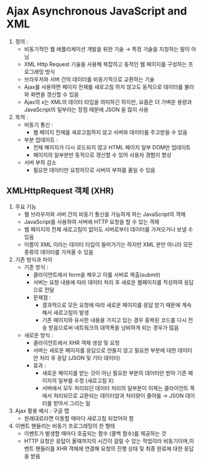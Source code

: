 # Ajax Asynchronous JavaScript and XML

1. 정의 :
    - 비동기적인 웹 애플리케이션 개발을 위한 기술 → 특정 기술을 지칭하는 말이 아님
    - XML Http Request 기술을 사용해 복잡하고 동적인 웹 페이지를 구성하는 프로그래밍 방식
    - 브라우저와 서버 간의 데이터를 비동기적으로 교환하는 기술
    - Ajax를 사용하면 페이지 전체를 새로고침 하지 않고도 동적으로 데이터를 불러와 화면을 갱신할 수 있음
    - Ajax의 x는 XML의 데이터 타입을 의미하긴 하지만, 요즘은 더 가벼운 용량과 JavaScript의 일부라는 장점 때문에 JSON 을 많이 사용
2. 목적 :
    - 비동기 통신 :
        - 웹 페이지 전체를 새로고침하지 않고 서버와 데이터를 주고받을 수 있음
    - 부분 업데이트 :
        - 전체 페이지가 다시 로드되지 않고 HTML 페이지 일부 DOM만 업데이트
        - 페이지의 일부분만 동적으로 갱신할 수 있어 사용자 경험이 향상
    - 서버 부하 감소
        - 필요한 데이터만 요청하므로 서버의 부하를 줄일 수 있음

## XMLHttpRequest 객체 (XHR)

1. 주요 기능
    - 웹 브라우저와 서버 간의 비동기 통신을 가능하게 하는 JavaScript의 객체
    - JavaScript를 사용하여 서버에 HTTP 요청을 할 수 있는 객체
    - 웹 페이지의 전체 새로고침이 없이도 서버로부터 데이터를 가져오거나 보낼 수 있음
    - 이름이 XML 이라는 데이터 타입이 들어가기는 하지만 XML 분만 아니라 모든 종류의 데이터를 가져올 수 있음
2. 기존 방식과 차이
    - 기존 방식 :
        - 클라이언트에서 form을 채우고 이를 서버로 제출(submit)
        - 서버는 요청 내용에 따라 데이터 처리 후 새로운 웹페이지를 작성하여 응답으로 전달
        - 문제점 :
            - 결과적으로 모든 요청에 따라 새로운 페이지를 응답 받기 때문에 계속해서 새로고침이 발생
            - 기존 페이지와 유사한 내용을 가지고 있는 경우 중복된 코드를 다시 전송 받음으로써 네트워크의 대역폭을 낭비하게 되는 경우가 많음
    - 새로운 방식 :
        - 클라이언트에서 XHR 객체 생성 및 요청
        - 서버는 새로운 페이지를 응답으로 만들지 않고 필요한 부분에 대한 데이터만 처리 후 응답 (JSON 및 기타 데이터)
        - 효과 :
            - 새로운 페이지를 받는 것이 아닌 필요한 부분의 데이터만 받아 기존 페이지의 일부를 수정 (새로고침 X)
            - 서버에서 모두 처리되던 데이터 처리의 일부분이 이제는 클라이언트 쪽에서 처리되므로 교환되는 데이터양과 처리량이 줄어듦 → JSON 데이터를 받아서 그리는 일
3. Ajax 활용 예시 : 구글 맵
    - 원래대로라면 이동할 때마다 새로고침 되었어야 함
4. 이벤트 핸들러는 비동기 프로그래밍의 한 형태
    - 이벤트가 발생할 때마다 호출되는 함수 (콜백 함수)를 제공하는 것
    - HTTP 요청은 응답이 올때까지의 시간이 걸릴 수 있는 작업이라 비동기이며,이벤트 핸들러를 XHR 객체에 연결해 요청의 진행 상태 및 최종 완료에 대한 응답을 받음